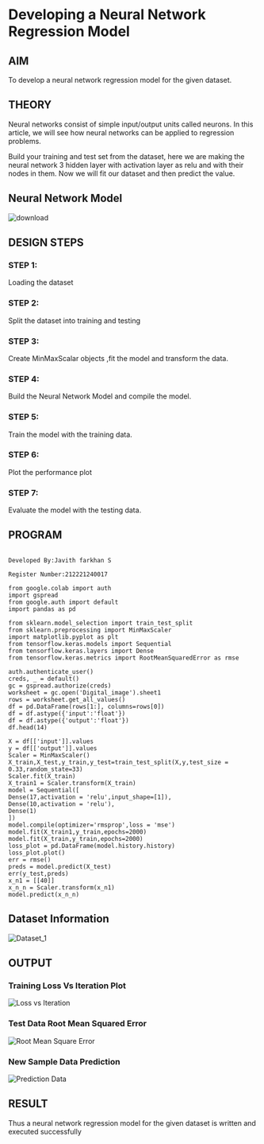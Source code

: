 # Developing a Neural Network Regression Model

## AIM

To develop a neural network regression model for the given dataset.

## THEORY

Neural networks consist of simple input/output units called neurons. In this article, we will see how neural networks can be applied to regression problems.

Build your training and test set from the dataset, here we are making the neural network 3 hidden layer with activation layer as relu and with their nodes in them. Now we will fit our dataset and then predict the value.

## Neural Network Model

![download](https://user-images.githubusercontent.com/94296805/225385723-3c0ee7d8-c017-469f-b448-98b01e8e4f81.png)


## DESIGN STEPS

### STEP 1:

Loading the dataset

### STEP 2:

Split the dataset into training and testing

### STEP 3:

Create MinMaxScalar objects ,fit the model and transform the data.

### STEP 4:

Build the Neural Network Model and compile the model.

### STEP 5:

Train the model with the training data.

### STEP 6:

Plot the performance plot

### STEP 7:

Evaluate the model with the testing data.

## PROGRAM

```

Developed By:Javith farkhan S

Register Number:212221240017

from google.colab import auth
import gspread
from google.auth import default
import pandas as pd

from sklearn.model_selection import train_test_split
from sklearn.preprocessing import MinMaxScaler
import matplotlib.pyplot as plt
from tensorflow.keras.models import Sequential 
from tensorflow.keras.layers import Dense
from tensorflow.keras.metrics import RootMeanSquaredError as rmse

auth.authenticate_user()
creds, _ = default()
gc = gspread.authorize(creds)
worksheet = gc.open('Digital_image').sheet1
rows = worksheet.get_all_values()
df = pd.DataFrame(rows[1:], columns=rows[0])
df = df.astype({'input':'float'})
df = df.astype({'output':'float'})
df.head(14)

X = df[['input']].values
y = df[['output']].values
Scaler = MinMaxScaler()
X_train,X_test,y_train,y_test=train_test_split(X,y,test_size = 0.33,random_state=33)
Scaler.fit(X_train)
X_train1 = Scaler.transform(X_train)
model = Sequential([
Dense(17,activation = 'relu',input_shape=[1]),
Dense(10,activation = 'relu'),
Dense(1)
])
model.compile(optimizer='rmsprop',loss = 'mse')
model.fit(X_train1,y_train,epochs=2000)
model.fit(X_train,y_train,epochs=2000)
loss_plot = pd.DataFrame(model.history.history)
loss_plot.plot()
err = rmse()
preds = model.predict(X_test)
err(y_test,preds)
x_n1 = [[40]]
x_n_n = Scaler.transform(x_n1)
model.predict(x_n_n)

```

## Dataset Information

![Dataset_1](https://user-images.githubusercontent.com/94296805/225378543-e72689c3-70ec-48c3-8e2d-30d3a766fe20.png)

## OUTPUT

### Training Loss Vs Iteration Plot

![Loss vs Iteration](https://user-images.githubusercontent.com/94296805/225378759-797a81ac-22be-4019-869f-88bfdd532a64.png)


### Test Data Root Mean Squared Error

![Root Mean Square Error](https://user-images.githubusercontent.com/94296805/225378848-69d6b40a-19cb-493f-95ee-b263805737bc.png)


### New Sample Data Prediction

![Prediction Data](https://user-images.githubusercontent.com/94296805/225378969-639c13b2-6d89-4bb3-811c-cc2fb30a5302.png)


## RESULT

Thus a neural network regression model for the given dataset is written and executed successfully
